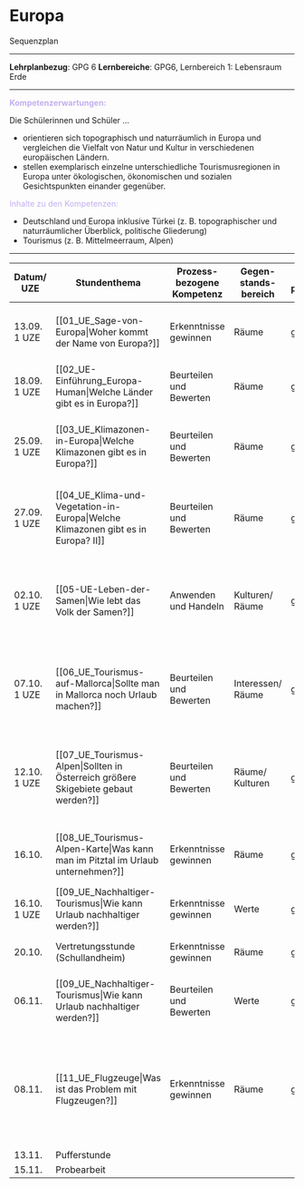 
# Europa
Sequenzplan

---
**Lehrplanbezug**: GPG 6
**Lernbereiche**: GPG6, Lernbereich 1: Lebensraum Erde
___
**<span style="color:#c2afef">Kompetenzerwartungen:</span>**

Die Schülerinnen und Schüler ... 
- orientieren sich topographisch und naturräumlich in Europa und vergleichen die Vielfalt von Natur und Kultur in verschiedenen europäischen Ländern.
- stellen exemplarisch einzelne unterschiedliche Tourismusregionen in Europa unter ökologischen, ökonomischen und sozialen Gesichtspunkten einander gegenüber. 

<span style="color:#c2afef">Inhalte zu den Kompetenzen:</span> 

- Deutschland und Europa inklusive Türkei (z. B. topographischer und naturräumlicher Überblick, politische Gliederung) 
- Tourismus (z. B. Mittelmeerraum, Alpen)

---


| Datum/<br>UZE   | Stundenthema                                                                       | Prozess-bezogene Kompetenz | Gegen-stands-bereich | Pers-pektive | Stundenziel/<br>Kompetenzerwartung                                                                                                 | Kommentar <br>zu Inhalt / Verfahren                                                                                                                                          | Buch/<br>Seite |
| --------------- | ---------------------------------------------------------------------------------- | -------------------------- | -------------------- | ------------ | ---------------------------------------------------------------------------------------------------------------------------------- | ---------------------------------------------------------------------------------------------------------------------------------------------------------------------------- | -------------- |
| 13.09.<br>1 UZE | [[01_UE_Sage-von-Europa\|Woher kommt der Name von Europa?]]                        | Erkenntnisse gewinnen      | Räume                | geo          | Die Schülerinnen und Schüler erklären, woher der Name des Kontinents der Sage nach kommt                                           | Einführung in das Thema Europa, Geschichte wieder in die richtige Reihenfolge bringen                                                                                        | 8              |
| 18.09.<br>1 UZE | [[02_UE-Einführung_Europa-Human\|Welche Länder gibt es in Europa?]]                | Beurteilen und Bewerten    | Räume                | geo          | Die Schülerinnen und Schüler orientieren sich in Europa                                                                            | Stumme Karte mit Ländern und Meeren, Hauptstädte und EU für schnelle Schüler.                                                                                                | 12             |
| 25.09.<br>1 UZE | [[03_UE_Klimazonen-in-Europa\|Welche Klimazonen gibt es in Europa?]]               | Beurteilen und Bewerten    | Räume                | geo          | Die Schülerinnen und Schüler verorten die Klimazonen in Europa und beschreiben die Charakteristiken der dortigen Vegetation        | EA-PA-PA:<br>Klimazonen in Karte eintragen<br>(in dieser Stunde nur EA und PA: gleiche Klimazone(n)                                                                          | 16/17          |
| 27.09.<br>1 UZE | [[04_UE_Klima-und-Vegetation-in-Europa\|Welche Klimazonen gibt es in Europa? II]]  | Beurteilen und Bewerten    | Räume                | geo          | Die Schülerinnen und Schüler verorten die Klimazonen in Europa und beschreiben die Charakteristiken der dortigen Vegetation        | PA: S mit versch. Klimazonen arbeiten zusammen an vergleichendem AB                                                                                                          | 16/17          |
| 02.10.<br>1 UZE | [[05-UE-Leben-der-Samen\|Wie lebt das Volk der Samen?]]                            | Anwenden und Handeln       | Kulturen/<br>Räume   | geo          | Die Schülerinnen und Schüler erläutern den Zusammenhang zwischen der Lebensweise der Samen und der natürlichen Bedingungen         | Wiederholung Klimazonen, Film zum Leben der Sami, mit Beobachtungsaufträgen auswerten, in Bezug zu Klimazone setzen.                                                         |                |
| 07.10.<br>1 UZE | [[06_UE_Tourismus-auf-Mallorca\|Sollte man in Mallorca noch Urlaub machen?]]       | Beurteilen und Bewerten    | Interessen/<br>Räume | geo          | Die Schülerinnen und Schüler beurteilen den Tourismus auf Mallorca                                                                 | Video zu Demonstrationen auf Mallorca, EA arbeitsteilig zu 4 Aspekten, Synthese und Diskussion im Plenum                                                                     | 20/21          |
| 12.10.<br>1 UZE | [[07_UE_Tourismus-Alpen\|Sollten in Österreich größere Skigebiete gebaut werden?]] | Beurteilen und Bewerten    | Räume/<br>Kulturen   | geo          | Die Schülerinnen und Schüler bewerten Auswirkungen des Massentourismus in den Alpen hinsichtlich einer Erweiterung von Skigebieten | [Diskussion um Ausbau eines Skigebiets im Pitztal](https://www.youtube.com/watch?v=5CzR0adZLQY )<br>Nachteile eines Ausbaus, Beweggründe, Veränderungen von Kultur und Natur | 23             |
| 16.10.          | [[08_UE_Tourismus-Alpen-Karte\|Was kann man im Pitztal im Urlaub unternehmen?]]    | Erkenntnisse gewinnen      | Räume                | geo          | Die Schülerinnen und Schüler analysieren eine Karte der Tourismusregion Oberpinzgau                                                | Kartenarbeit, FAT, Einbezug Wissen um Skigebiete                                                                                                                             |                |
| 16.10.<br>1 UZE | [[09_UE_Nachhaltiger-Tourismus\|Wie kann Urlaub nachhaltiger werden?]]             | Erkenntnisse gewinnen      | Werte                | geo          | Die Schülerinnen und Schüler definieren den Begriff der Nachhaltigkeit                                                             | Einführung des Nachhaltigkeitsbegriffs.                                                                                                                                      | 23             |
| 20.10.          | Vertretungsstunde (Schullandheim)                                                  | Erkenntnisse gewinnen      | Räume                | geo          | Die Schülerinnen und Schüler verorten die Hauptstädte Europas                                                                      | Stumme Karte                                                                                                                                                                 |                |
| 06.11.          | [[09_UE_Nachhaltiger-Tourismus\|Wie kann Urlaub nachhaltiger werden?]]             | Beurteilen und Bewerten    | Werte                | geo          | Die Schülerinnen und Schüler erstellen Maßstäbe für nachhaltigen Tourismus                                                         | Bezug zu Alpen und Mallorca: Wie kann Tourismus besser werden?                                                                                                               |                |
| 08.11.          | [[11_UE_Flugzeuge\|Was ist das Problem mit Flugzeugen?]]                           | Erkenntnisse gewinnen      | Räume                | geo          | Die Schülerinnen und Schüler beschreiben den Einfluss von Flugzeugreisen auf den Klimawandel                                       | Grundlegend: Klimawandel und Treibhausgase<br>CO2 - Bedeutung<br>Ausstoß von CO2 durch Flugzeuge, Vergleich mit anderen Verkehrsmitteln<br>Effekt von Cirrus-Wolken          |                |
| 13.11.          | Pufferstunde                                                                       |                            |                      |              |                                                                                                                                    |                                                                                                                                                                              |                |
| 15.11.          | Probearbeit                                                                        |                            |                      |              |                                                                                                                                    |                                                                                                                                                                              |                |


 